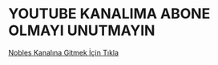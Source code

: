 # YOUTUBE KANALIMA ABONE OLMAYI UNUTMAYIN

[Nobles Kanalına Gitmek İçin Tıkla](https://www.youtube.com/noblesyt)